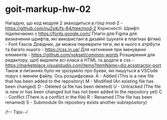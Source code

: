 # goit-markup-hw-02

Нагадую, що код модуля 2 знаходиться в гілці mod-2 - https://github.com/nu2sik/fs-84/tree/mod-2
Корисності:
Шрифті підключаємо з https://fonts.google.com/
Плагін для Figma для визначення шрифтів, які використані в дизайні (шукати в плагінах фігми) - Font Fascia
Довідник, де можна перевірити теги, які в нього є атрібути та багато іншого - https://css.in.ua/
Для натхнення при іменуванні елементів - https://github.com/yoksel/common-words
Розширення для редактору, щоб виділити всі класи в HTML та додати в css - https://marketplace.visualstudio.com/items?itemName=diz.ecsstractor-port
Також в питаннях було не зрозуміло про букви, які пишуться в VSCode поруч з іменем файлу. Ось розшифровка:
A - Added (This is a new file that has been added to the repository)
M - Modified (An existing file has been changed)
D - Deleted (a file has been deleted)
U - Untracked (The file is new or has been changed but has not been added to the repository yet)
C - Conflict (There is a conflict in the file)
R - Renamed (The file has been renamed)
S - Submodule (In repository exists another subrepository)

/!-- Tips--/

